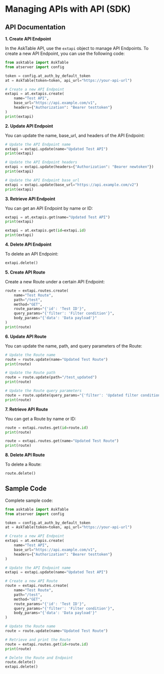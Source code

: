 # Managing APIs with API (SDK)

## API Documentation

**1. Create API Endpoint**

In the AskTable API, use the `extapi` object to manage API Endpoints. To create a new API Endpoint, you can use the following code:

```python
from asktable import AskTable
from atserver import config

token = config.at_auth_by_default_token
at = AskTable(token=token, api_url="https://your-api-url")

# Create a new API Endpoint
extapi = at.extapis.create(
    name="Test API",
    base_url="https://api.example.com/v1",
    headers={"Authorization": "Bearer testtoken"}
)
print(extapi)
```

**2. Update API Endpoint**

You can update the name, base_url, and headers of the API Endpoint:

```python
# Update the API Endpoint name
extapi = extapi.update(name="Updated Test API")
print(extapi)

# Update the API Endpoint headers
extapi = extapi.update(headers={"Authorization": "Bearer newtoken"})
print(extapi)

# Update the API Endpoint base_url
extapi = extapi.update(base_url="https://api.example.com/v2")
print(extapi)
```

**3. Retrieve API Endpoint**

You can get an API Endpoint by name or ID:

```python
extapi = at.extapis.get(name="Updated Test API")
print(extapi)

extapi = at.extapis.get(id=extapi.id)
print(extapi)
```

**4. Delete API Endpoint**

To delete an API Endpoint:

```python
extapi.delete()
```

**5. Create API Route**

Create a new Route under a certain API Endpoint:

```python
route = extapi.routes.create(
    name="Test Route",
    path="/test",
    method="GET",
    route_params="{'id': 'Test ID'}",
    query_params="{'filter': 'Filter condition'}",
    body_params="{'data': 'Data payload'}"
)
print(route)
```

**6. Update API Route**

You can update the name, path, and query parameters of the Route:

```python
# Update the Route name
route = route.update(name="Updated Test Route")
print(route)

# Update the Route path
route = route.update(path="/test_updated")
print(route)

# Update the Route query parameters
route = route.update(query_params="{'filter': 'Updated filter condition'}")
print(route)
```

**7. Retrieve API Route**

You can get a Route by name or ID:

```python
route = extapi.routes.get(id=route.id)
print(route)

route = extapi.routes.get(name="Updated Test Route")
print(route)
```

**8. Delete API Route**

To delete a Route:

```python
route.delete()
```

## Sample Code
Complete sample code:

```python
from asktable import AskTable
from atserver import config

token = config.at_auth_by_default_token
at = AskTable(token=token, api_url="https://your-api-url")

# Create a new API Endpoint
extapi = at.extapis.create(
    name="Test API",
    base_url="https://api.example.com/v1",
    headers={"Authorization": "Bearer testtoken"}
)

# Update the API Endpoint name
extapi = extapi.update(name="Updated Test API")

# Create a new API Route
route = extapi.routes.create(
    name="Test Route",
    path="/test",
    method="GET",
    route_params="{'id': 'Test ID'}",
    query_params="{'filter': 'Filter condition'}",
    body_params="{'data': 'Data payload'}"
)

# Update the Route name
route = route.update(name="Updated Test Route")

# Retrieve and print the Route
route = extapi.routes.get(id=route.id)
print(route)

# Delete the Route and Endpoint
route.delete()
extapi.delete()
```
